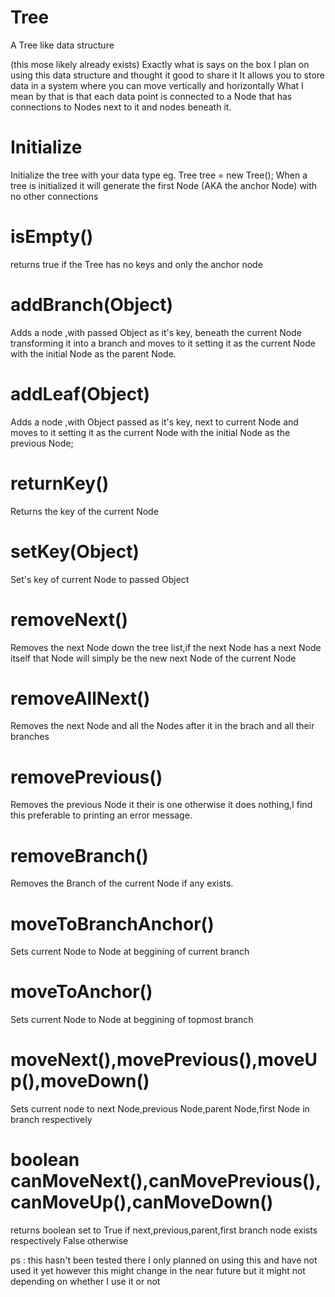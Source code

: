 # Tree
A Tree like data structure

(this mose likely already exists)
Exactly what is says on the box I plan on using this data structure and thought it good to share it
It allows you to store data in a system where you can move vertically and horizontally
What I mean by that is that each data point is connected to a Node that has connections to Nodes
next to it and nodes beneath it.

# Initialize
Initialize the tree with your data type
eg. Tree<int> tree = new Tree<int>();
When a tree is initialized it will generate the first Node (AKA the anchor Node) with no other connections

# isEmpty()
returns true if the Tree has no keys and only the anchor node 

# addBranch(Object)
Adds a node ,with passed Object as it's key, beneath the current Node transforming it into a branch and moves to it setting it as the current Node with the initial Node as the parent Node.

# addLeaf(Object)
Adds a node ,with Object passed as it's key, next to current Node and moves to it setting it as the current Node with the initial Node as the previous Node;

# returnKey()
Returns the key of the current Node

# setKey(Object)
Set's key of current Node to passed Object

# removeNext()
Removes the next Node down the tree list,if the next Node has a next Node itself that Node will simply be the new next Node of the current Node

# removeAllNext()
Removes the next Node and all the Nodes after it in the brach and all their branches 

# removePrevious()
Removes the previous Node it their is one otherwise it does nothing,I find this preferable to printing an error message.

# removeBranch()
Removes the Branch of the current Node if any exists.

# moveToBranchAnchor()
Sets current Node to Node at beggining of current branch

# moveToAnchor()
Sets current Node to Node at beggining of topmost branch

# moveNext(),movePrevious(),moveUp(),moveDown()
Sets current node to next Node,previous Node,parent Node,first Node in branch respectively

# boolean canMoveNext(),canMovePrevious(),canMoveUp(),canMoveDown()
returns boolean set to True if next,previous,parent,first branch node exists respectively False otherwise

ps : this hasn't been tested there I only planned on using this and have not used it yet however this might change in the near future but it might not depending on whether I use it or not
